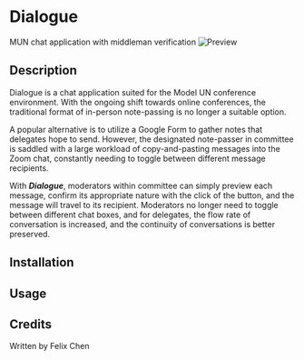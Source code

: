 # Dialogue
MUN chat application with middleman verification
![Preview](assets/images/dialogue-screenshot.png)

## Description
Dialogue is a chat application suited for the Model UN conference environment. With the ongoing shift towards online conferences, the traditional format of in-person note-passing is no longer a suitable option.

A popular alternative is to utilize a Google Form to gather notes that delegates hope to send. However, the designated note-passer in committee is saddled with a large workload of copy-and-pasting messages into the Zoom chat, constantly needing to toggle between different message recipients.

With **_Dialogue_**, moderators within committee can simply preview each message, confirm its appropriate nature with the click of the button, and the message will travel to its recipient. Moderators no longer need to toggle between different chat boxes, and for delegates, the flow rate of conversation is increased, and the continuity of conversations is better preserved. 

## Installation

## Usage

## Credits
Written by Felix Chen

